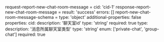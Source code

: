 request-report-new-chat-room-message =
  cid: 'cid-1'
response-report-new-chat-room-message =
  result: 'success'
  errors: []
report-new-chat-room-message-schema =
  type: 'object'
  additional-properties: false
  properties:
    cid:
      description: '聊天室id'
      type: 'string'
      required: true
    type:
      description: '消息所属聊天室类型'
      type: 'string'
      enum: ['private-chat', 'group-chat']
      required: true
